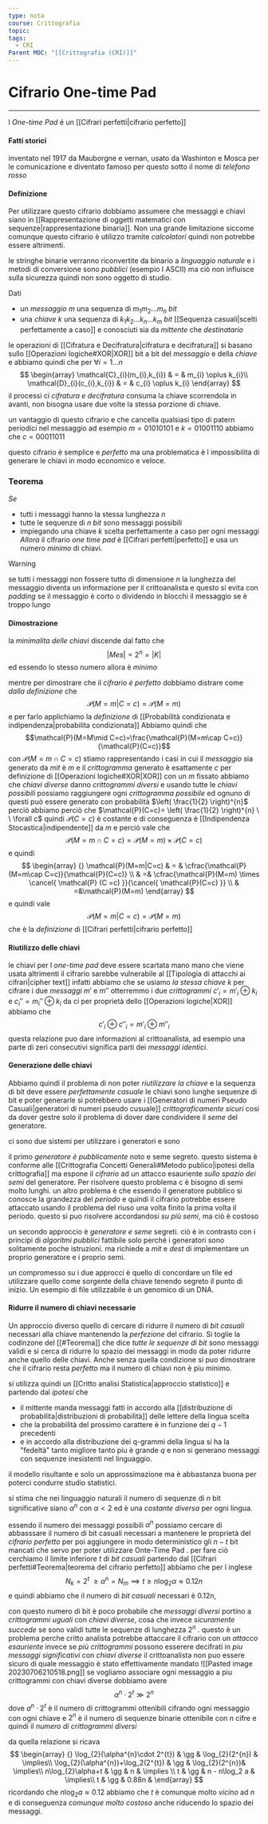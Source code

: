 ```yaml
---
type: nota
course: Crittografia
topic: 
tags:
  - CRI
Parent MOC: "[[Crittografia (CRI)]]"
---
```

# Cifrario One-time Pad
---
l _One-time Pad_ é un [[Cifrari perfetti|cifrario perfetto]]


#### Fatti storici
inventato nel 1917 da Mauborgne e vernan, usato da Washinton e Mosca per le comunicazione e diventato famoso per questo sotto il nome di _telefono rosso_


#### Definizione
Per utilizzare questo cifrario dobbiamo assumere che messaggi e chiavi siano in [[Rappresentazione di oggetti matematici con sequenze|rappresentazione binaria]]. Non una grande limitazione siccome comunque questo cifrario è utilizzo tramite _calcolatori_ quindi non potrebbe essere altrimenti.

le stringhe binarie verranno riconvertite da binario a _linguaggio naturale_ e i metodi di conversione sono _pubblici_ (esempio l ASCII) ma ciò non influisce sulla sicurezza quindi non sono oggetto di studio.


Dati
- un _messaggio_ $m$ una sequenza di $m_{1}m_{2}\dots m_{n}$ _bit_ 
- una _chiave_ $k$ una sequenza di $k_{1}k_{2}\dots k_{n}\dots k_{m}$ _bit_ [[Sequenza casuali|scelti perfettamente a caso]] e conosciuti sia da _mittente_ che _destinatario_

le operazioni di [[Cifratura e Decifratura|cifratura e decifratura]] si basano sullo [[Operazioni logiche#XOR|XOR]] bit a bit del _messaggio_ e della _chiave_ e abbiamo quindi che per $\forall i = 1 \dots n$
$$
\begin{array}
\mathcal{C}_{i}(m_{i},k_{i}) & = & m_{i} \oplus k_{i}\\
\mathcal{D}_{i}(c_{i},k_{i}) & = & c_{i} \oplus k_{i}
\end{array}
$$
il processi ci _cifratura e decifratura_ consuma la chiave scorrendola in avanti, non bisogna usare due volte la stessa porzione di chiave.

un vantaggio di questo cifrario e che cancella qualsiasi tipo di patern periodici nel messaggio ad esempio 
$m = 01010101$ e $k=01001110$ abbiamo che $c=00011011$

questo cifrario è semplice e _perfetto_ ma una problematica è l impossibilita di generare le chiavi in modo economico e veloce.

### Teorema
_Se_ 
- tutti i messaggi hanno la stessa lunghezza $n$
- tutte le sequenze di $n$ _bit_ sono messaggi possibili
- impiegando una chiave $k$ scelta perfettamente a caso per ogni messaggi
_Allora_ il cifrario _one time pad_ è [[Cifrari perfetti|perfetto]] e usa un numero _minimo_ di chiavi.

>[!warning]
>se tutti i messaggi non fossere tutto di dimensione $n$ la lunghezza del messaggio diventa un informazione per il crittoanalista e questo si evita con _padding_ se il messaggio è corto o dividendo in blocchi il messaggio se è troppo lungo 

#### Dimostrazione
la _minimalita delle chiavi_ discende dal fatto che $$|Mes|=2^{n} =|K|$$ ed essendo lo stesso numero allora è _minimo_

mentre per dimostrare che il _cifrario è perfetto_ dobbiamo distrare come _dalla definizione_ che 
$$\mathcal{P}(M=m|C=c)=\mathcal{P}(M=m)$$
e per farlo applichiamo la _definizione_ di  [[Probabilità condizionata e indipendenza|probabilita condizionata]] 
Abbiamo quindi che $$\mathcal{P}(M=M\mid C=c)=\frac{\mathcal{P}(M=m\cap C=c)}{\mathcal{P}(C=c)}$$con $\mathcal{P}(M=m\cap C=c)$ stiamo rappresentando i casi in cui il _messaggio_ sia generato da $mit$ è $m$ e il _crittogramma_ generato è esattamente $c$ 
per definizione di [[Operazioni logiche#XOR|XOR]] con un $m$ fissato abbiamo che _chiavi diverse_ danno _crittogrammi diversi_ e usando tutte le _chiavi possibili_ possiamo raggiungere ogni _crittogramma possibile_ ed ognuno di questi può essere generato con probabilità $\left( \frac{1}{2} \right)^{n}$ perciò abbiamo perciò che $\mathcal{P}(C=c)= \left( \frac{1}{2} \right)^{n} \ \ \forall c$  quindi $\mathcal{P}(C=c)$ è costante e di conseguenza è [[Indipendenza Stocastica|indipendente]] da $m$ e perciò vale che
$$\mathcal{P}(M=m\cap C=c) = \mathcal{P}(M=m) \times \mathcal{P} (C =c)$$
e quindi 
$$
\begin{array} {}
\mathcal{P}(M=m|C=c) & = &  
\cfrac{\mathcal{P}(M=m\cap C=c)}{\mathcal{P}(C=c)} \\
 & =& \cfrac{\mathcal{P}(M=m) \times \cancel{ \mathcal{P} (C =c) }}{\cancel{ \mathcal{P}(C=c) }} \\
& =&\mathcal{P}(M=m)
\end{array}
$$
e quindi vale 
$$\mathcal{P}(M=m|C=c) =\mathcal{P}(M=m)$$
che è la _definizione_ di [[Cifrari perfetti|cifrario perfetto]]


#### Riutilizzo delle chiavi
le chiavi per l _one-time pad_ deve essere scartata mano mano che viene usata altrimenti il cifrario sarebbe vulnerabile al [[Tipologia di attacchi ai cifrari|cipher text]] 
infatti abbiamo che se usiamo _la stessa chiave_ $k$ per cifrare i due _messaggi_ $m'$ e $m''$ otterremmo  i due _crittogrammi_ $c'_i=m'_i\oplus k_i$ e $c_i''=m_i''\oplus k_i$  da ci per proprietà dello [[Operazioni logiche|XOR]] abbiamo che
$$c'_i \oplus c''_i = m'_i \oplus m''_i$$ 
questa relazione puo dare informazioni al crittoanalista, ad esempio una parte di zeri consecutivi significa parti dei _messaggi identici_.


#### Generazione delle chiavi
Abbiamo quindi il problema di non poter _riutilizzare la chiave_ e la sequenza di bit deve essere _perfettamente casuale_ 
le chiavi sono lunghe sequenze di bit e poter generarle si potrebbero usare i [[Generatori di numeri Pseudo Casuali|generatori di numeri pseudo cusuale]] _crittograficamente sicuri_
cosi da dover gestre solo il problema di dover dare condividere il _seme_ del generatore.

ci sono due sistemi per utilizzare i generatori e sono

il primo _generatore è pubblicamente_ noto e seme segreto.
questo sistema è conforme alle [[Crittografia Concetti Generali#Metodo publico|ipotesi della crittografia]] ma espone il _cifrario_ ad un attacco esauriente _sullo spazio dei semi_ del generatore. Per risolvere questo problema c è bisogno di semi molto lunghi. 
un altro problema è che essendo il generatore pubblico si conosce la grandezza del _periodo_ e quindi il cifrario potrebbe essere attaccato usando il problema del riuso una volta finito la prima volta il periodo. questo si puo risolvere accordandosi _su più semi_, ma ciò è costoso

un secondo approccio è _generatore e seme_ segreti. ciò è in contrasto con i principi di _algoritmi pubblici_  fattibile solo perché i generatori sono solitamente poche istruzioni. ma richiede a $mit$ e $dest$ di implementare un proprio generatore e i proprio semi.

un compromesso su i due approcci è quello di concordare un file ed utilizzare quello come sorgente della chiave tenendo segreto il punto di inizio. 
	Un esempio di file utilizzabile è un genomico di un DNA.

#### Ridurre il numero di chiavi necessarie
Un approccio diverso quello di cercare di ridurre il numero di _bit casuali_ necessari alla chiave mantenendo la _perfezione_ del cifrario. 
Si toglie la codinzone del  [[#Teorema]] che dice _tutte le sequenze di bit_ sono messaggi validi e si cerca di ridurre lo spazio dei messaggi in modo da poter ridurre anche quello delle chiavi.
Anche senza quella condizione si puo dimostrare che il cifrario resta _perfetto_ ma il numero di chiavi non è piu minimo.

si utilizza quindi un [[Critto analisi Statistica|approccio statistico]] e partendo dal _ipotesi_ che
- il mittente manda messaggi fatti in accordo alla [[distribuzione di probabilita|distribuzioni di probabilità]] delle lettere della lingua scelta 
- che la probabilità del prossimo carattere è in funzione dei $q-1$ precedenti
- e in accordo alla distribuzione dei q-grammi della lingua
si ha la "fedeltà" tanto migliore tanto piu è grande $q$ e non si generano messaggi con sequenze inesistenti nel linguaggio.

il modello risultante e solo un approssimazione ma è abbastanza buona per poterci condurre studio statistici.

si stima che nei linguaggio naturali il numero di sequenze di $n$ bit significative siano $\alpha^{n}$ con $\alpha<2$ ed è una _costante diversa_ per ogni lingua.

essendo il numero dei messaggi possibili $\alpha^{n}$ possiamo cercare di abbasssare il numero di bit casuali necessari a mantenere le proprietà del _cifrario perfetto_ per poi aggiungere in modo deterministico gli $n-t$ bit mancati che servo per poter utilizzare Onte-Time Pad .
per fare ciò cerchiamo il limite inferiore $t$ di _bit casuali_ partendo dal  [[Cifrari perfetti#Teorema|teorema del cifrario perfetto]] abbiamo che per l inglese $$N_{k}=2^{t} \ \geq \alpha ^{n}=N_{m} \implies t \geq n \log_{2}\alpha \approx 0.12n$$
e quindi abbiamo che il numero di _bit casuali_ necessari è $0.12n$, 

con questo numero di bit  è poco probabile che _messaggi diversi_ portino a _crittogrammi uguali_ con _chiavi diverse_, cosa che invece _sicuramente succede_ se sono validi tutte le sequenze di lunghezza $2^{n}$ . questo è un problema perche critto analista potrebbe attaccare il cifrario con un _attacco esauriente_ invece se _più crittogrammi_ possono esserere decifrati in _piu messaggi significativi_ con _chiavi diverse_  il crittoanalista non puo essere sicuro di quale messaggio è stato effettivamente mandato
![[Pasted image 20230706210518.png]]
 se vogliamo associare ogni messaggio a piu crittogrammi con chiavi diverse dobbiamo avere $$\alpha^{n} \cdot 2^{t} \gg 2^{n}$$
 dove  $a^{n}\cdot 2^{t}$ è il numero di crittogrammi ottenibili cifrando ogni messaggio con ogni chiave e $2^{n}$ è il numero di sequenze binarie ottenibile con $n$ cifre e quindi il _numero di crittogrammi diversi_
 
da quella relazione si ricava
$$
\begin{array} {}
 \log_{2}(\alpha^{n}\cdot 2^{t}) & \gg &  \log_{2}(2^{n})  &  \implies\\  
\log_{2}(\alpha^{n})+\log_2(2^{t})  & \gg   & \log_{2}(2^{n})&  \implies\\
n\log_{2}\alpha+t & \gg &  n  & \implies \\
 t  & \gg  & n - n\log_2 a  &  \implies\\
t  & \gg &  0.88n &
\end{array}
$$
ricordando che $n\log_{2}a \approx 0.12$ abbiamo che $t$ è comunque molto _vicino_ ad $n$ e di conseguenza _comunque molto costoso_ anche riducendo lo spazio dei messaggi.


 